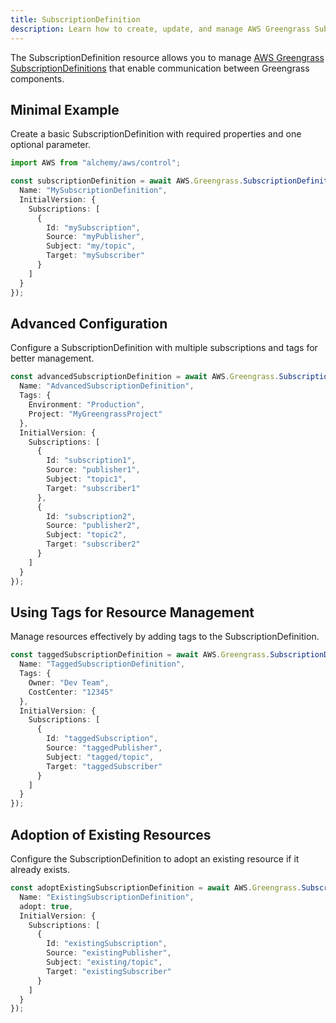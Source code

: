 ```yaml
---
title: SubscriptionDefinition
description: Learn how to create, update, and manage AWS Greengrass SubscriptionDefinitions using Alchemy Cloud Control.
---
```


The SubscriptionDefinition resource allows you to manage [AWS Greengrass SubscriptionDefinitions](https://docs.aws.amazon.com/greengrass/latest/userguide/) that enable communication between Greengrass components.

## Minimal Example

Create a basic SubscriptionDefinition with required properties and one optional parameter.

```ts
import AWS from "alchemy/aws/control";

const subscriptionDefinition = await AWS.Greengrass.SubscriptionDefinition("mySubscriptionDefinition", {
  Name: "MySubscriptionDefinition",
  InitialVersion: {
    Subscriptions: [
      {
        Id: "mySubscription",
        Source: "myPublisher",
        Subject: "my/topic",
        Target: "mySubscriber"
      }
    ]
  }
});
```

## Advanced Configuration

Configure a SubscriptionDefinition with multiple subscriptions and tags for better management.

```ts
const advancedSubscriptionDefinition = await AWS.Greengrass.SubscriptionDefinition("advancedSubscriptionDefinition", {
  Name: "AdvancedSubscriptionDefinition",
  Tags: {
    Environment: "Production",
    Project: "MyGreengrassProject"
  },
  InitialVersion: {
    Subscriptions: [
      {
        Id: "subscription1",
        Source: "publisher1",
        Subject: "topic1",
        Target: "subscriber1"
      },
      {
        Id: "subscription2",
        Source: "publisher2",
        Subject: "topic2",
        Target: "subscriber2"
      }
    ]
  }
});
```

## Using Tags for Resource Management

Manage resources effectively by adding tags to the SubscriptionDefinition.

```ts
const taggedSubscriptionDefinition = await AWS.Greengrass.SubscriptionDefinition("taggedSubscriptionDefinition", {
  Name: "TaggedSubscriptionDefinition",
  Tags: {
    Owner: "Dev Team",
    CostCenter: "12345"
  },
  InitialVersion: {
    Subscriptions: [
      {
        Id: "taggedSubscription",
        Source: "taggedPublisher",
        Subject: "tagged/topic",
        Target: "taggedSubscriber"
      }
    ]
  }
});
```

## Adoption of Existing Resources

Configure the SubscriptionDefinition to adopt an existing resource if it already exists.

```ts
const adoptExistingSubscriptionDefinition = await AWS.Greengrass.SubscriptionDefinition("existingSubscriptionDefinition", {
  Name: "ExistingSubscriptionDefinition",
  adopt: true,
  InitialVersion: {
    Subscriptions: [
      {
        Id: "existingSubscription",
        Source: "existingPublisher",
        Subject: "existing/topic",
        Target: "existingSubscriber"
      }
    ]
  }
});
```